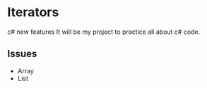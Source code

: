 # Iterators
c# new features 
It will be my project to practice all about c# code.
## Issues
- Array
- List